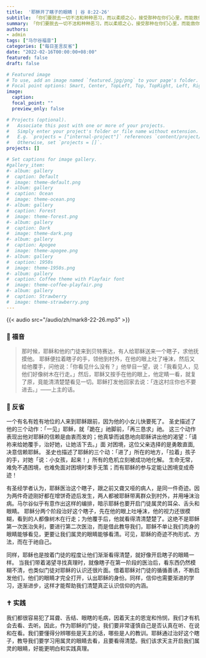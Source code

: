 ```yaml
---
title:  '耶稣开了瞎子的眼睛 | 谷 8:22-26'
subtitle: 「你们要脱去一切不洁和种种恶习，而以柔顺之心，接受那种在你们心里，而能救你们灵魂的圣言。」（雅1:21）
summary: 「你们要脱去一切不洁和种种恶习，而以柔顺之心，接受那种在你们心里，而能救你们灵魂的圣言。」（雅1:21）
authors:
- admin
tags: ["马尔谷福音"]
categories: ["每日圣言反省"]
date: "2022-02-16T00:00:00+08:00"
featured: false
draft: false

# Featured image
# To use, add an image named `featured.jpg/png` to your page's folder.
# Focal point options: Smart, Center, TopLeft, Top, TopRight, Left, Right, BottomLeft, Bottom, BottomRight
image:
  caption:
  focal_point: ""
  preview_only: false

# Projects (optional).
#   Associate this post with one or more of your projects.
#   Simply enter your project's folder or file name without extension.
#   E.g. `projects = ["internal-project"]` references `content/project/deep-learning/index.md`.
#   Otherwise, set `projects = []`.
projects: []

# Set captions for image gallery.
#gallery_item:
#- album: gallery
#  caption: Default
#  image: theme-default.png
#- album: gallery
#  caption: Ocean
#  image: theme-ocean.png
#- album: gallery
#  caption: Forest
#  image: theme-forest.png
#- album: gallery
#  caption: Dark
#  image: theme-dark.png
#- album: gallery
#  caption: Apogee
#  image: theme-apogee.png
#- album: gallery
#  caption: 1950s
#  image: theme-1950s.png
#- album: gallery
#  caption: Coffee theme with Playfair font
#  image: theme-coffee-playfair.png
#- album: gallery
#  caption: Strawberry
#  image: theme-strawberry.png
---
```


{{< audio src="/audio/zh/mark8-22-26.mp3" >}}

### :love_letter: 福音
> 那时候，耶稣和他的门徒来到贝特赛达，有人给耶稣送来一个瞎子，求他抚摸他。 耶稣便拉着瞎子的手，领他到村外，在他的眼上吐了唾沫，然后又给他覆手，问他说：「你看见什么没有？」他举目一望，说：「我看见人，见他们好像树木在行走。」然后，耶稣又按手在他的眼上，他定睛一看，就复了原，竟能清清楚楚看见一切。耶稣打发他回家去说：「连这村庄你也不要进去。」——上主的话。

### :speech_balloon: 反省
一个有名有姓有地位的人来到耶稣跟前，因为他的小女儿快要死了。 圣史描述了他的三个动作：「一见」耶稣，就「跪在」祂脚前，「再三恳求」祂。 这三个动作表现出他对耶稣的信赖是由衷而发的；他真挚而诚恳地向耶稣讲出他的渴望：「请祢来给她覆手，治好她，让她活下去。」面 对困境，这位父亲选择的是勇敢直面,决意信赖耶稣。 圣史也描述了耶稣的三个动：「进了」所在的地方，「拉着」孩子的手，对她「说：小女孩，起来！」所有的危机立刻被成功地化解。 生命无常，难免不遇困境，也难免面对困境时束手无策；而有耶稣的参与定能让困境变成奇迹！

有圣经学者认为，耶稣医治这个瞎子，跟之前又聋又哑的病人，是同一件奇迹。因为两件奇迹刚好都在增饼奇迹后发生，两人都被耶稣带离群众到村外，并用唾沫治病。马尔谷似乎有意作出这样的编排，暗示耶稣也要开启门徒属灵的耳朵、舌头和眼睛。
耶稣分两个阶段治好这个瞎子，先在他的眼上吐唾沫，他的视力还很模糊，看到的人都像树木在行走；为他覆手后，他就看得清清楚楚了。这绝不是耶稣第一次医治失利，要进行第二次医治，而是借此教导我们，耶稣不单让我们肉身的眼睛能够看见，更要让我们属灵的眼睛能够看清。可见，耶稣的奇迹不拘形式、方法，而在于祂自己。

同样，耶稣也是按着门徒的程度让他们渐渐看得清楚，就好像开启瞎子的眼睛一样。
当我们带着渴望寻找真理时，就像瞎子在第一阶段的医治后，看东西仍然模糊不清，也类似门徒对耶稣的认识还很片面。借着耶稣对门徒的循循善诱，不断启发他们，他们的眼睛才完全打开，认出耶稣的身份。同样，信仰也需要渐进的学习，逐渐进步，这样才能帮助我们清楚真正认识信仰的内涵。

### :latin_cross: 实践
我们都很容易犯了耳聋、舌结、眼瞎的毛病，因着天主的恩宠和怜悯，我们才有机会去看、去听。因此，作为耶稣的门徒，我们要非常谨慎自己是否认真在听、在说和在看。我们要懂得分辨哪些是天主的话，哪些是人的教训。耶稣通过治好这个瞎子，教导我们要学习用属灵的眼睛去看，且要看得清楚。我们该求天主开启我们属灵的眼睛，好能更明白和实践真理。
